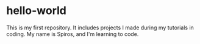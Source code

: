 # hello-world
This is my first repository. It includes projects I made during my tutorials in coding.
My name is Spiros, and I'm learning to code.